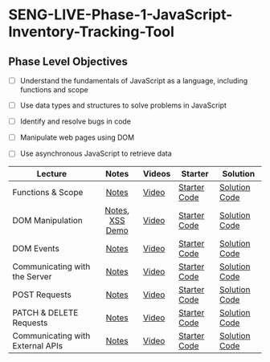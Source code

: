 # SENG-LIVE-Phase-1-JavaScript-Inventory-Tracking-Tool
## Phase Level Objectives
- [ ] Understand the fundamentals of JavaScript as a language, including functions and scope
- [ ] Use data types and structures to solve problems in JavaScript
- [ ] Identify and resolve bugs in code
- [ ] Manipulate web pages using DOM
- [ ] Use asynchronous JavaScript to retrieve data


| Lecture                          |                                                        Notes                                                         | Videos | Starter | Solution |
| -------------------------------- | :------------------------------------------------------------------------------------------------------------------: | ------ | ------- | -------- |
| Functions & Scope                | [Notes](https://docs.google.com/document/d/1gkxGUTeZe81qdoW0LjuoXGfvhY_MW2EzmZN697rtzGk/edit#heading=h.soz4ebo9uzul) |   [Video](https://vimeo.com/765855445)     |   [Starter Code](https://github.com/learn-co-students/SENG-LIVE-103122-Phase-1-JS/tree/main/01_Functions_%26_Scope)      |     [Solution Code](https://github.com/learn-co-students/SENG-LIVE-103122-Phase-1-JS/compare/main...01_solution)     |
| DOM Manipulation                 | [Notes](https://docs.google.com/document/d/1gkxGUTeZe81qdoW0LjuoXGfvhY_MW2EzmZN697rtzGk/edit#heading=h.8ri6onkucacc), [XSS Demo](https://codesandbox.io/s/dark-silence-5rbq0x?file=/src/index.js:336-352) |   [Video](https://vimeo.com/766255886)     |    [Starter Code](https://github.com/learn-co-students/SENG-LIVE-103122-Phase-1-JS/tree/main/02_DOM_Manipulation)     |     [Solution Code](https://github.com/learn-co-students/SENG-LIVE-103122-Phase-1-JS/compare/main...02_solution)     |
| DOM Events                       | [Notes](https://docs.google.com/document/d/1gkxGUTeZe81qdoW0LjuoXGfvhY_MW2EzmZN697rtzGk/edit#heading=h.73eosy5rjnty) |   [Video](https://vimeo.com/766636487)    |    [Starter Code](https://github.com/learn-co-students/SENG-LIVE-103122-Phase-1-JS/tree/main/03_DOM_Events)     |    [Solution Code](https://github.com/learn-co-students/SENG-LIVE-103122-Phase-1-JS/compare/main...03_solution)      |
| Communicating with the Server    | [Notes](https://docs.google.com/document/d/1gkxGUTeZe81qdoW0LjuoXGfvhY_MW2EzmZN697rtzGk/edit#heading=h.p27zzwnkzvqd) |    [Video](https://vimeo.com/767057079)    |    [Starter Code](https://github.com/learn-co-students/SENG-LIVE-103122-Phase-1-JS/tree/main/04_Communicating_with_the_Server)     |    [Solution Code](https://github.com/learn-co-students/SENG-LIVE-103122-Phase-1-JS/compare/main...04_solution)     |
| POST Requests                    | [Notes](https://docs.google.com/document/d/1gkxGUTeZe81qdoW0LjuoXGfvhY_MW2EzmZN697rtzGk/edit#heading=h.46h3lncuuy9k) |   [Video](https://vimeo.com/767449762)     |    [Starter Code](https://github.com/learn-co-students/SENG-LIVE-103122-Phase-1-JS/tree/main/05_POST_request)     |     [Solution Code](https://github.com/learn-co-students/SENG-LIVE-103122-Phase-1-JS/compare/main...05_solution)     |
| PATCH & DELETE Requests          | [Notes](https://docs.google.com/document/d/1gkxGUTeZe81qdoW0LjuoXGfvhY_MW2EzmZN697rtzGk/edit#heading=h.p1ulseiudtul) |   [Video](https://vimeo.com/768294920)     |    [Starter Code](https://github.com/learn-co-students/SENG-LIVE-103122-Phase-1-JS/tree/main/06_PATCH_and_DELETE_Requests)     |     [Solution Code](https://github.com/learn-co-students/SENG-LIVE-103122-Phase-1-JS/compare/main...06_solution)     |
| Communicating with External APIs | [Notes](https://docs.google.com/document/d/1gkxGUTeZe81qdoW0LjuoXGfvhY_MW2EzmZN697rtzGk/edit#heading=h.77hixjtrcsyn) |   [Video](https://vimeo.com/768746647)    |    [Starter Code](https://github.com/learn-co-students/SENG-LIVE-103122-Phase-1-JS/tree/main/07_Communicating_with_External_APIS)     |    [Solution Code](https://github.com/learn-co-students/SENG-LIVE-103122-Phase-1-JS/compare/main...07_solution)     |